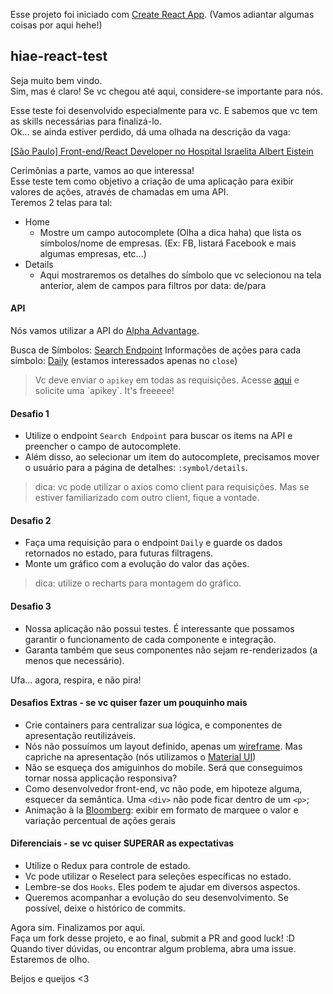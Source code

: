 Esse projeto foi iniciado com [Create React App](https://github.com/facebook/create-react-app). (Vamos adiantar algumas coisas por aqui hehe!)

## hiae-react-test
Seja muito bem vindo.  
Sim, mas é claro! Se vc chegou até aqui, considere-se importante para nós.  

Esse teste foi desenvolvido especialmente para vc. E sabemos que vc tem as skills necessárias para finalizá-lo.  
Ok... se ainda estiver perdido, dá uma olhada na descrição da vaga:

[[São Paulo] Front-end/React Developer no Hospital Israelita Albert Eistein][https://github.com/react-brasil/vagas/issues/562]

[https://github.com/react-brasil/vagas/issues/562]: https://github.com/react-brasil/vagas/issues/562

Cerimônias a parte, vamos ao que interessa!  
Esse teste tem como objetivo a criação de uma aplicação para exibir valores de ações, através de chamadas em uma API.  
Teremos 2 telas para tal:
* Home
    * Mostre um campo autocomplete (Olha a dica haha) que lista os símbolos/nome de empresas. (Ex: FB, listará Facebook e mais algumas empresas, etc...)
* Details
    * Aqui mostraremos os detalhes do símbolo que vc selecionou na tela anterior, alem de campos para filtros por data: de/para

#### API  
Nós vamos utilizar a API do [Alpha Advantage][https://www.alphavantage.co/documentation/].  

Busca de Símbolos: [Search Endpoint][https://www.alphavantage.co/documentation/#symbolsearch]  
Informações de ações para cada símbolo: [Daily][https://www.alphavantage.co/documentation/#daily] (estamos interessados apenas no `close`)
> Vc deve enviar o `apikey` em todas as requisições. Acesse [aqui][https://www.alphavantage.co/support/#api-key] e solicite uma `apikey`. It's freeeee!


#### Desafio 1
* Utilize o endpoint `Search Endpoint` para buscar os items na API e preencher o campo de autocomplete.  
* Além disso, ao selecionar um item do autocomplete, precisamos mover o usuário para a página de detalhes: `:symbol/details`.  
> dica: vc pode utilizar o axios como client para requisições. Mas se estiver familiarizado com outro client, fique a vontade.

#### Desafio 2
* Faça uma requisição para o endpoint `Daily` e guarde os dados retornados no estado, para futuras filtragens.  
* Monte um gráfico com a evolução do valor das ações.
> dica: utilize o recharts para montagem do gráfico.

#### Desafio 3
* Nossa aplicação não possui testes. É interessante que possamos garantir o funcionamento de cada componente e integração.  
* Garanta também que seus componentes não sejam re-renderizados (a menos que necessário).  

Ufa... agora, respira, e não pira!

#### Desafios Extras - se vc quiser fazer um pouquinho mais
* Crie containers para centralizar sua lógica, e componentes de apresentação reutilizáveis.
* Nós não possuímos um layout definido, apenas um [wireframe][https://github.com/HIAE/react-test/tree/master/specs]. Mas capriche na apresentação (nós utilizamos o [Material UI][https://material-ui.com/])
* Não se esqueça dos amiguinhos do mobile. Será que conseguimos tornar nossa applicação responsiva?
* Como desenvolvedor front-end, vc não pode, em hipoteze alguma, esquecer da semântica. Uma `<div>` não pode ficar dentro de um `<p>`;
* Animação à la [Bloomberg](https://www.bloomberg.com): exibir em formato de marquee o valor e variação percentual de ações gerais

#### Diferenciais - se vc quiser SUPERAR as expectativas
* Utilize o Redux para controle de estado.
* Vc pode utilizar o Reselect para seleções específicas no estado.
* Lembre-se dos `Hooks`. Eles podem te ajudar em diversos aspectos.
* Queremos acompanhar a evolução do seu desenvolvimento. Se possível, deixe o histórico de commits.

Agora sim. Finalizamos por aqui.  
Faça um fork desse projeto, e ao final, submit a PR and good luck! :D  
Quando tiver dúvidas, ou encontrar algum problema, abra uma issue. Estaremos de olho.  

Beijos e queijos <3

[https://www.alphavantage.co/documentation/#symbolsearch]: https://www.alphavantage.co/documentation/#symbolsearch

[https://www.alphavantage.co/documentation/#daily]: https://www.alphavantage.co/documentation/#daily

[https://www.alphavantage.co/support/#api-key]: https://www.alphavantage.co/support/#api-key

[https://material-ui.com/]: https://material-ui.com/

[https://www.alphavantage.co/documentation/]: https://www.alphavantage.co/documentation/

[https://github.com/HIAE/react-test/tree/master/specs]: https://github.com/HIAE/react-test/tree/master/specs
